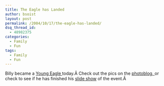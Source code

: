 ```yaml
---
title: The Eagle has Landed
author: bsoist
layout: post
permalink: /2004/10/17/the-eagle-has-landed/
dsq_thread_id:
  - 48982375
categories:
  - Family
  - Fun
tags:
  - Family
  - Fun
---
```

Billy became a [Young Eagle ][1] today.Â Check out the pics on the [photoblog, ][2] or check to see if he has finished his <a href="http://soistmann.com/?billy/eaa.html" target="_top">slide show</a> of the event.Â 

 [1]: http://www.eaa.org/youngeagles/
 [2]: http://bsoist.freeshell.org/whatisee/